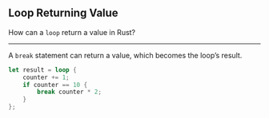 ## Loop Returning Value

How can a `loop` return a value in Rust?

---

A `break` statement can return a value, which becomes the loop’s result.

```rust
let result = loop {
    counter += 1;
    if counter == 10 {
        break counter * 2;
    }
};
```

